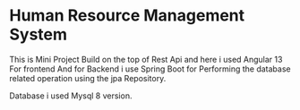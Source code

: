 # Human Resource Management System
 This is Mini Project Build on the top of Rest Api and here i used Angular 13 For frontend And for Backend i use Spring Boot for Performing the database related operation using the jpa Repository.
 
 Database i used Mysql 8 version.
